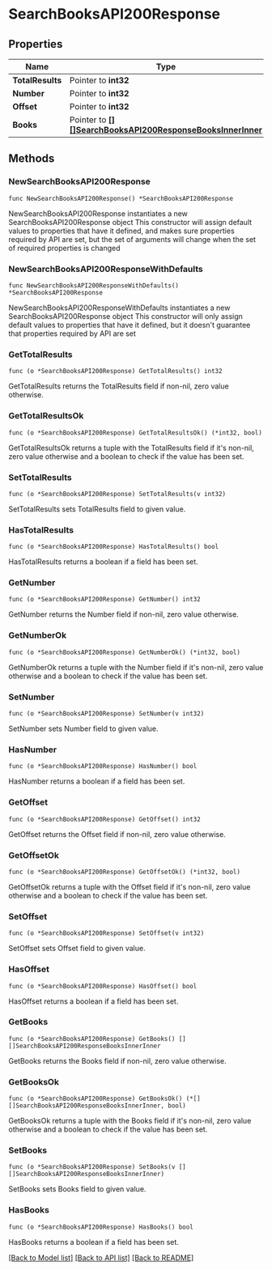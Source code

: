 # SearchBooksAPI200Response

## Properties

Name | Type | Description | Notes
------------ | ------------- | ------------- | -------------
**TotalResults** | Pointer to **int32** |  | [optional] 
**Number** | Pointer to **int32** |  | [optional] 
**Offset** | Pointer to **int32** |  | [optional] 
**Books** | Pointer to [**[][]SearchBooksAPI200ResponseBooksInnerInner**]([]SearchBooksAPI200ResponseBooksInnerInner.md) |  | [optional] 

## Methods

### NewSearchBooksAPI200Response

`func NewSearchBooksAPI200Response() *SearchBooksAPI200Response`

NewSearchBooksAPI200Response instantiates a new SearchBooksAPI200Response object
This constructor will assign default values to properties that have it defined,
and makes sure properties required by API are set, but the set of arguments
will change when the set of required properties is changed

### NewSearchBooksAPI200ResponseWithDefaults

`func NewSearchBooksAPI200ResponseWithDefaults() *SearchBooksAPI200Response`

NewSearchBooksAPI200ResponseWithDefaults instantiates a new SearchBooksAPI200Response object
This constructor will only assign default values to properties that have it defined,
but it doesn't guarantee that properties required by API are set

### GetTotalResults

`func (o *SearchBooksAPI200Response) GetTotalResults() int32`

GetTotalResults returns the TotalResults field if non-nil, zero value otherwise.

### GetTotalResultsOk

`func (o *SearchBooksAPI200Response) GetTotalResultsOk() (*int32, bool)`

GetTotalResultsOk returns a tuple with the TotalResults field if it's non-nil, zero value otherwise
and a boolean to check if the value has been set.

### SetTotalResults

`func (o *SearchBooksAPI200Response) SetTotalResults(v int32)`

SetTotalResults sets TotalResults field to given value.

### HasTotalResults

`func (o *SearchBooksAPI200Response) HasTotalResults() bool`

HasTotalResults returns a boolean if a field has been set.

### GetNumber

`func (o *SearchBooksAPI200Response) GetNumber() int32`

GetNumber returns the Number field if non-nil, zero value otherwise.

### GetNumberOk

`func (o *SearchBooksAPI200Response) GetNumberOk() (*int32, bool)`

GetNumberOk returns a tuple with the Number field if it's non-nil, zero value otherwise
and a boolean to check if the value has been set.

### SetNumber

`func (o *SearchBooksAPI200Response) SetNumber(v int32)`

SetNumber sets Number field to given value.

### HasNumber

`func (o *SearchBooksAPI200Response) HasNumber() bool`

HasNumber returns a boolean if a field has been set.

### GetOffset

`func (o *SearchBooksAPI200Response) GetOffset() int32`

GetOffset returns the Offset field if non-nil, zero value otherwise.

### GetOffsetOk

`func (o *SearchBooksAPI200Response) GetOffsetOk() (*int32, bool)`

GetOffsetOk returns a tuple with the Offset field if it's non-nil, zero value otherwise
and a boolean to check if the value has been set.

### SetOffset

`func (o *SearchBooksAPI200Response) SetOffset(v int32)`

SetOffset sets Offset field to given value.

### HasOffset

`func (o *SearchBooksAPI200Response) HasOffset() bool`

HasOffset returns a boolean if a field has been set.

### GetBooks

`func (o *SearchBooksAPI200Response) GetBooks() [][]SearchBooksAPI200ResponseBooksInnerInner`

GetBooks returns the Books field if non-nil, zero value otherwise.

### GetBooksOk

`func (o *SearchBooksAPI200Response) GetBooksOk() (*[][]SearchBooksAPI200ResponseBooksInnerInner, bool)`

GetBooksOk returns a tuple with the Books field if it's non-nil, zero value otherwise
and a boolean to check if the value has been set.

### SetBooks

`func (o *SearchBooksAPI200Response) SetBooks(v [][]SearchBooksAPI200ResponseBooksInnerInner)`

SetBooks sets Books field to given value.

### HasBooks

`func (o *SearchBooksAPI200Response) HasBooks() bool`

HasBooks returns a boolean if a field has been set.


[[Back to Model list]](../README.md#documentation-for-models) [[Back to API list]](../README.md#documentation-for-api-endpoints) [[Back to README]](../README.md)


